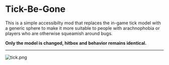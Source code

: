 # Tick-Be-Gone

This is a simple accessibilty mod that replaces the in-game tick model with a generic sphere to make it more suitable to people with arachnophobia or players who are otherwise squeamish around bugs.

**Only the model is changed, hitbox and behavior remains identical.**

---

![tick.png](https://i.imgur.com/WdsKzNB.png)